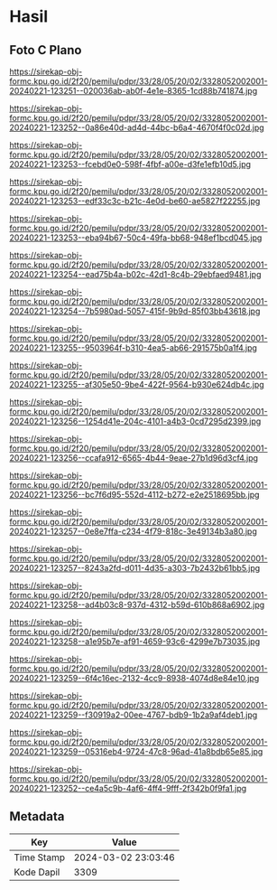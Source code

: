 # Hasil

## Foto C Plano

https://sirekap-obj-formc.kpu.go.id/2f20/pemilu/pdpr/33/28/05/20/02/3328052002001-20240221-123251--020036ab-ab0f-4e1e-8365-1cd88b741874.jpg

https://sirekap-obj-formc.kpu.go.id/2f20/pemilu/pdpr/33/28/05/20/02/3328052002001-20240221-123252--0a86e40d-ad4d-44bc-b6a4-4670f4f0c02d.jpg

https://sirekap-obj-formc.kpu.go.id/2f20/pemilu/pdpr/33/28/05/20/02/3328052002001-20240221-123253--fcebd0e0-598f-4fbf-a00e-d3fe1efb10d5.jpg

https://sirekap-obj-formc.kpu.go.id/2f20/pemilu/pdpr/33/28/05/20/02/3328052002001-20240221-123253--edf33c3c-b21c-4e0d-be60-ae5827f22255.jpg

https://sirekap-obj-formc.kpu.go.id/2f20/pemilu/pdpr/33/28/05/20/02/3328052002001-20240221-123253--eba94b67-50c4-49fa-bb68-948ef1bcd045.jpg

https://sirekap-obj-formc.kpu.go.id/2f20/pemilu/pdpr/33/28/05/20/02/3328052002001-20240221-123254--ead75b4a-b02c-42d1-8c4b-29ebfaed9481.jpg

https://sirekap-obj-formc.kpu.go.id/2f20/pemilu/pdpr/33/28/05/20/02/3328052002001-20240221-123254--7b5980ad-5057-415f-9b9d-85f03bb43618.jpg

https://sirekap-obj-formc.kpu.go.id/2f20/pemilu/pdpr/33/28/05/20/02/3328052002001-20240221-123255--9503964f-b310-4ea5-ab66-291575b0a1f4.jpg

https://sirekap-obj-formc.kpu.go.id/2f20/pemilu/pdpr/33/28/05/20/02/3328052002001-20240221-123255--af305e50-9be4-422f-9564-b930e624db4c.jpg

https://sirekap-obj-formc.kpu.go.id/2f20/pemilu/pdpr/33/28/05/20/02/3328052002001-20240221-123256--1254d41e-204c-4101-a4b3-0cd7295d2399.jpg

https://sirekap-obj-formc.kpu.go.id/2f20/pemilu/pdpr/33/28/05/20/02/3328052002001-20240221-123256--ccafa912-6565-4b44-9eae-27b1d96d3cf4.jpg

https://sirekap-obj-formc.kpu.go.id/2f20/pemilu/pdpr/33/28/05/20/02/3328052002001-20240221-123256--bc7f6d95-552d-4112-b272-e2e2518695bb.jpg

https://sirekap-obj-formc.kpu.go.id/2f20/pemilu/pdpr/33/28/05/20/02/3328052002001-20240221-123257--0e8e7ffa-c234-4f79-818c-3e49134b3a80.jpg

https://sirekap-obj-formc.kpu.go.id/2f20/pemilu/pdpr/33/28/05/20/02/3328052002001-20240221-123257--8243a2fd-d011-4d35-a303-7b2432b61bb5.jpg

https://sirekap-obj-formc.kpu.go.id/2f20/pemilu/pdpr/33/28/05/20/02/3328052002001-20240221-123258--ad4b03c8-937d-4312-b59d-610b868a6902.jpg

https://sirekap-obj-formc.kpu.go.id/2f20/pemilu/pdpr/33/28/05/20/02/3328052002001-20240221-123258--a1e95b7e-af91-4659-93c6-4299e7b73035.jpg

https://sirekap-obj-formc.kpu.go.id/2f20/pemilu/pdpr/33/28/05/20/02/3328052002001-20240221-123259--6f4c16ec-2132-4cc9-8938-4074d8e84e10.jpg

https://sirekap-obj-formc.kpu.go.id/2f20/pemilu/pdpr/33/28/05/20/02/3328052002001-20240221-123259--f30919a2-00ee-4767-bdb9-1b2a9af4deb1.jpg

https://sirekap-obj-formc.kpu.go.id/2f20/pemilu/pdpr/33/28/05/20/02/3328052002001-20240221-123259--05316eb4-9724-47c8-96ad-41a8bdb65e85.jpg

https://sirekap-obj-formc.kpu.go.id/2f20/pemilu/pdpr/33/28/05/20/02/3328052002001-20240221-123252--ce4a5c9b-4af6-4ff4-9fff-2f342b0f9fa1.jpg


## Metadata

| Key        | Value               |
| ---------- | ------------------- |
| Time Stamp | 2024-03-02 23:03:46 |
| Kode Dapil | 3309                |




